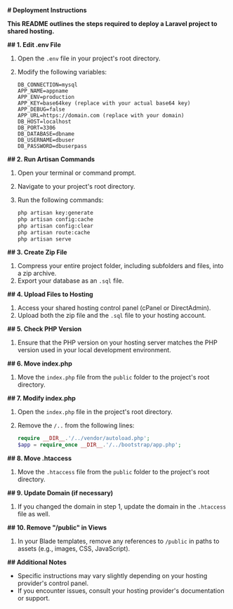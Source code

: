  **# Deployment Instructions**

**This README outlines the steps required to deploy a Laravel project to shared hosting.**

**## 1. Edit .env File**

1. Open the `.env` file in your project's root directory.
2. Modify the following variables:

   ```
   DB_CONNECTION=mysql
   APP_NAME=appname
   APP_ENV=production
   APP_KEY=base64key (replace with your actual base64 key)
   APP_DEBUG=false
   APP_URL=https://domain.com (replace with your domain)
   DB_HOST=localhost
   DB_PORT=3306
   DB_DATABASE=dbname
   DB_USERNAME=dbuser
   DB_PASSWORD=dbuserpass
   ```

**## 2. Run Artisan Commands**

1. Open your terminal or command prompt.
2. Navigate to your project's root directory.
3. Run the following commands:

   ```bash
   php artisan key:generate
   php artisan config:cache
   php artisan config:clear
   php artisan route:cache
   php artisan serve
   ```

**## 3. Create Zip File**

1. Compress your entire project folder, including subfolders and files, into a zip archive.
2. Export your database as an `.sql` file.

**## 4. Upload Files to Hosting**

1. Access your shared hosting control panel (cPanel or DirectAdmin).
2. Upload both the zip file and the `.sql` file to your hosting account.

**## 5. Check PHP Version**

1. Ensure that the PHP version on your hosting server matches the PHP version used in your local development environment.

**## 6. Move index.php**

1. Move the `index.php` file from the `public` folder to the project's root directory.

**## 7. Modify index.php**

1. Open the `index.php` file in the project's root directory.
2. Remove the `/..` from the following lines:

   ```php
   require __DIR__.'/../vendor/autoload.php';
   $app = require_once __DIR__.'/../bootstrap/app.php';
   ```

**## 8. Move .htaccess**

1. Move the `.htaccess` file from the `public` folder to the project's root directory.

**## 9. Update Domain (if necessary)**

1. If you changed the domain in step 1, update the domain in the `.htaccess` file as well.

**## 10. Remove "/public" in Views**

1. In your Blade templates, remove any references to `/public` in paths to assets (e.g., images, CSS, JavaScript).

**## Additional Notes**

- Specific instructions may vary slightly depending on your hosting provider's control panel.
- If you encounter issues, consult your hosting provider's documentation or support.

